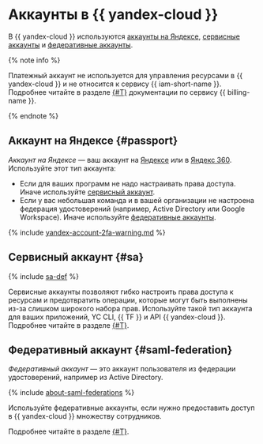 # Аккаунты в {{ yandex-cloud }}

В {{ yandex-cloud }} используются [аккаунты на Яндексе](#passport), [сервисные аккаунты](#sa) и [федеративные аккаунты](#saml-federation).


{% note info %}

Платежный аккаунт не используется для управления ресурсами в {{ yandex-cloud }} и не относится к сервису {{ iam-short-name }}. Подробнее читайте в разделе [{#T}](../../../billing/concepts/billing-account.md) документации по сервису {{ billing-name }}.

{% endnote %}


## Аккаунт на Яндексе {#passport}

_Аккаунт на Яндексе_ — ваш аккаунт на [Яндексе](https://yandex.ru/support/passport/index.html) или в [Яндекс 360](https://360.yandex.ru/). Используйте этот тип аккаунта:

* Если для ваших программ не надо настраивать права доступа. Иначе используйте [сервисный аккаунт](#sa).
* Если  у вас небольшая команда и в вашей организации не настроена федерация удостоверений (например, Active Directory или Google Workspace). Иначе используйте [федеративные аккаунты](#saml-federation).


{% include [yandex-account-2fa-warning.md](../../../_includes/iam/yandex-account-2fa-warning.md) %}

## Сервисный аккаунт {#sa}

{% include [sa-def](../../_includes_service/sa-def.md) %}

Сервисные аккаунты позволяют гибко настроить права доступа к ресурсам и предотвратить операции, которые могут быть выполнены из-за слишком широкого набора прав. Используйте такой тип аккаунта для ваших приложений, YC CLI, {{ TF }} и API {{ yandex-cloud }}. Подробнее читайте в разделе [{#T}](service-accounts.md).

## Федеративный аккаунт {#saml-federation}

_Федеративный аккаунт_ — это аккаунт пользователя из федерации удостоверений, например из Active Directory.

{% include [about-saml-federations](../../../_includes/iam/about-saml-federations.md) %}

Используйте федеративные аккаунты, если нужно предоставить доступ в {{ yandex-cloud }} множеству сотрудников.

Подробнее читайте в разделе [{#T}](../../../organization/concepts/add-federation.md).

